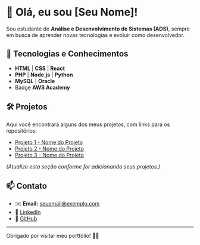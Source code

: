 # 👋 Olá, eu sou [Seu Nome]!

Sou estudante de **Análise e Desenvolvimento de Sistemas (ADS)**, sempre em busca de aprender novas tecnologias e evoluir como desenvolvedor.

## 🚀 Tecnologias e Conhecimentos

- **HTML** | **CSS** | **React**
- **PHP** | **Node.js** | **Python**
- **MySQL** | **Oracle**
- Badge **AWS Academy**

## 🛠️ Projetos

Aqui você encontrará alguns dos meus projetos, com links para os repositórios:

- [Projeto 1 - Nome do Projeto](https://github.com/seuusuario/projeto1)
- [Projeto 2 - Nome do Projeto](https://github.com/seuusuario/projeto2)
- [Projeto 3 - Nome do Projeto](https://github.com/seuusuario/projeto3)

*(Atualize esta seção conforme for adicionando seus projetos.)*

## 📫 Contato

- ✉️ **Email:** seuemail@exemplo.com
- 💼 [LinkedIn](https://www.linkedin.com/in/seuusuario)
- 🐙 [GitHub](https://github.com/seuusuario)

---

Obrigado por visitar meu portfólio! 🚀✨
